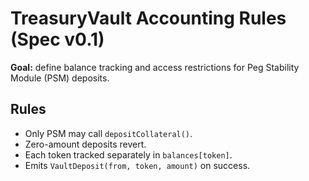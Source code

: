# TreasuryVault Accounting Rules (Spec v0.1)

**Goal:** define balance tracking and access restrictions
for Peg Stability Module (PSM) deposits.

## Rules
- Only PSM may call `depositCollateral()`.
- Zero-amount deposits revert.
- Each token tracked separately in `balances[token]`.
- Emits `VaultDeposit(from, token, amount)` on success.
